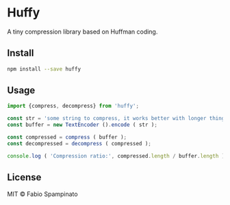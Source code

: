 # Huffy

A tiny compression library based on Huffman coding.

## Install

```sh
npm install --save huffy
```

## Usage

```ts
import {compress, decompress} from 'huffy';

const str = 'some string to compress, it works better with longer things'.repeat ( 10 );
const buffer = new TextEncoder ().encode ( str );

const compressed = compress ( buffer );
const decompressed = decompress ( compressed );

console.log ( 'Compression ratio:', compressed.length / buffer.length );
```

## License

MIT © Fabio Spampinato
